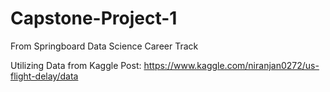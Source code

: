 # Capstone-Project-1
From Springboard Data Science Career Track

Utilizing Data from Kaggle Post: https://www.kaggle.com/niranjan0272/us-flight-delay/data
